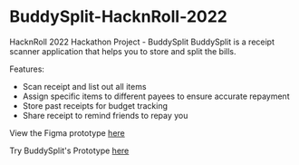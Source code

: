 # BuddySplit-HacknRoll-2022
HacknRoll 2022 Hackathon Project - BuddySplit
BuddySplit is a receipt scanner application that helps you to store and split the bills. 

Features:
* Scan receipt and list out all items
* Assign specific items to different payees to ensure accurate repayment
* Store past receipts for budget tracking
* Share receipt to remind friends to repay you

View the Figma prototype [here](https://www.figma.com/proto/jnl0NufheV3VGUAwLjLrSC/BuddySplit?node-id=7%3A180&scaling=scale-down&page-id=0%3A1&starting-point-node-id=8%3A4&show-proto-sidebar=1)

Try BuddySplit's Prototype [here]()